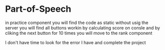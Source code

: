 # Part-of-Speech



in practice component you will find the code as static without usig the server 
you will find all buttons workin by calculating score on consle and by cliking the next button for 10 times you will move to the rank component 

I don't have time to look for the error I have and complete the project 